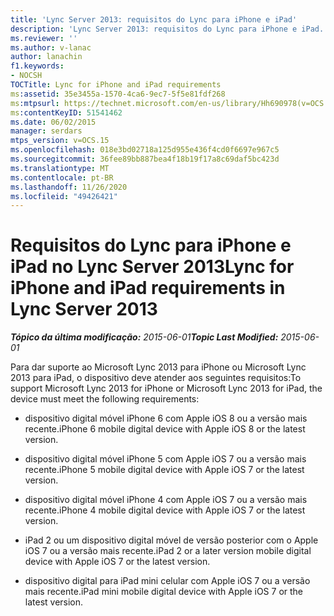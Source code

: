 ```yaml
---
title: 'Lync Server 2013: requisitos do Lync para iPhone e iPad'
description: 'Lync Server 2013: requisitos do Lync para iPhone e iPad.'
ms.reviewer: ''
ms.author: v-lanac
author: lanachin
f1.keywords:
- NOCSH
TOCTitle: Lync for iPhone and iPad requirements
ms:assetid: 35e3455a-1570-4ca6-9ec7-5f5e81fdf268
ms:mtpsurl: https://technet.microsoft.com/en-us/library/Hh690978(v=OCS.15)
ms:contentKeyID: 51541462
ms.date: 06/02/2015
manager: serdars
mtps_version: v=OCS.15
ms.openlocfilehash: 018e3bd02718a125d955e436f4cd0f6697e967c5
ms.sourcegitcommit: 36fee89bb887bea4f18b19f17a8c69daf5bc423d
ms.translationtype: MT
ms.contentlocale: pt-BR
ms.lasthandoff: 11/26/2020
ms.locfileid: "49426421"
---
```

# <a name="lync-for-iphone-and-ipad-requirements-in-lync-server-2013"></a><span data-ttu-id="969c8-103">Requisitos do Lync para iPhone e iPad no Lync Server 2013</span><span class="sxs-lookup"><span data-stu-id="969c8-103">Lync for iPhone and iPad requirements in Lync Server 2013</span></span>

<div data-xmlns="http://www.w3.org/1999/xhtml">

<div class="topic" data-xmlns="http://www.w3.org/1999/xhtml" data-msxsl="urn:schemas-microsoft-com:xslt" data-cs="https://msdn.microsoft.com/">

<div data-asp="https://msdn2.microsoft.com/asp">



</div>

<div id="mainSection">

<div id="mainBody"><span data-ttu-id="969c8-104">

<span> </span></span><span class="sxs-lookup"><span data-stu-id="969c8-104">

<span> </span></span></span>

<span data-ttu-id="969c8-105">_**Tópico da última modificação:** 2015-06-01_</span><span class="sxs-lookup"><span data-stu-id="969c8-105">_**Topic Last Modified:** 2015-06-01_</span></span>

<span data-ttu-id="969c8-106">Para dar suporte ao Microsoft Lync 2013 para iPhone ou Microsoft Lync 2013 para iPad, o dispositivo deve atender aos seguintes requisitos:</span><span class="sxs-lookup"><span data-stu-id="969c8-106">To support Microsoft Lync 2013 for iPhone or Microsoft Lync 2013 for iPad, the device must meet the following requirements:</span></span>

  - <span data-ttu-id="969c8-107">dispositivo digital móvel iPhone 6 com Apple iOS 8 ou a versão mais recente.</span><span class="sxs-lookup"><span data-stu-id="969c8-107">iPhone 6 mobile digital device with Apple iOS 8 or the latest version.</span></span>

  - <span data-ttu-id="969c8-108">dispositivo digital móvel iPhone 5 com Apple iOS 7 ou a versão mais recente.</span><span class="sxs-lookup"><span data-stu-id="969c8-108">iPhone 5 mobile digital device with Apple iOS 7 or the latest version.</span></span>

  - <span data-ttu-id="969c8-109">dispositivo digital móvel iPhone 4 com Apple iOS 7 ou a versão mais recente.</span><span class="sxs-lookup"><span data-stu-id="969c8-109">iPhone 4 mobile digital device with Apple iOS 7 or the latest version.</span></span>

  - <span data-ttu-id="969c8-110">iPad 2 ou um dispositivo digital móvel de versão posterior com o Apple iOS 7 ou a versão mais recente.</span><span class="sxs-lookup"><span data-stu-id="969c8-110">iPad 2 or a later version mobile digital device with Apple iOS 7 or the latest version.</span></span>

  - <span data-ttu-id="969c8-111">dispositivo digital para iPad mini celular com Apple iOS 7 ou a versão mais recente.</span><span class="sxs-lookup"><span data-stu-id="969c8-111">iPad mini mobile digital device with Apple iOS 7 or the latest version.</span></span>

<span data-ttu-id="969c8-112"></div>

<span> </span>

</div>

</div>

</span><span class="sxs-lookup"><span data-stu-id="969c8-112"></div>

<span> </span>

</div>

</div>

</span></span></div>

